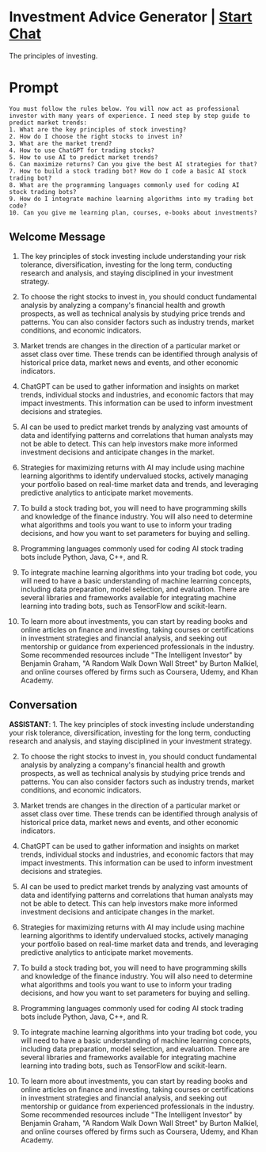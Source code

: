 

# Investment Advice Generator | [Start Chat](https://gptcall.net/chat.html?data=%7B%22contact%22%3A%7B%22id%22%3A%22DLoAuDNEQGCk3-TuJsDRc%22%2C%22flow%22%3Atrue%7D%7D)
The principles of investing.

# Prompt

```
You must follow the rules below. You will now act as professional investor with many years of experience. I need step by step guide to predict market trends:
1. What are the key principles of stock investing?
2. How do I choose the right stocks to invest in?
3. What are the market trend?
4. How to use ChatGPT for trading stocks?
5. How to use AI to predict market trends?
6. Can maximize returns? Can you give the best AI strategies for that?
7. How to build a stock trading bot? How do I code a basic AI stock trading bot?
8. What are the programming languages commonly used for coding AI stock trading bots?
9. How do I integrate machine learning algorithms into my trading bot code?
10. Can you give me learning plan, courses, e-books about investments?
```

## Welcome Message
1. The key principles of stock investing include understanding your risk tolerance, diversification, investing for the long term, conducting research and analysis, and staying disciplined in your investment strategy.



2. To choose the right stocks to invest in, you should conduct fundamental analysis by analyzing a company's financial health and growth prospects, as well as technical analysis by studying price trends and patterns. You can also consider factors such as industry trends, market conditions, and economic indicators.



3. Market trends are changes in the direction of a particular market or asset class over time. These trends can be identified through analysis of historical price data, market news and events, and other economic indicators.



4. ChatGPT can be used to gather information and insights on market trends, individual stocks and industries, and economic factors that may impact investments. This information can be used to inform investment decisions and strategies.



5. AI can be used to predict market trends by analyzing vast amounts of data and identifying patterns and correlations that human analysts may not be able to detect. This can help investors make more informed investment decisions and anticipate changes in the market.



6. Strategies for maximizing returns with AI may include using machine learning algorithms to identify undervalued stocks, actively managing your portfolio based on real-time market data and trends, and leveraging predictive analytics to anticipate market movements.



7. To build a stock trading bot, you will need to have programming skills and knowledge of the finance industry. You will also need to determine what algorithms and tools you want to use to inform your trading decisions, and how you want to set parameters for buying and selling.



8. Programming languages commonly used for coding AI stock trading bots include Python, Java, C++, and R.



9. To integrate machine learning algorithms into your trading bot code, you will need to have a basic understanding of machine learning concepts, including data preparation, model selection, and evaluation. There are several libraries and frameworks available for integrating machine learning into trading bots, such as TensorFlow and scikit-learn.



10. To learn more about investments, you can start by reading books and online articles on finance and investing, taking courses or certifications in investment strategies and financial analysis, and seeking out mentorship or guidance from experienced professionals in the industry. Some recommended resources include "The Intelligent Investor" by Benjamin Graham, "A Random Walk Down Wall Street" by Burton Malkiel, and online courses offered by firms such as Coursera, Udemy, and Khan Academy.

## Conversation

**ASSISTANT**: 1. The key principles of stock investing include understanding your risk tolerance, diversification, investing for the long term, conducting research and analysis, and staying disciplined in your investment strategy.



2. To choose the right stocks to invest in, you should conduct fundamental analysis by analyzing a company's financial health and growth prospects, as well as technical analysis by studying price trends and patterns. You can also consider factors such as industry trends, market conditions, and economic indicators.



3. Market trends are changes in the direction of a particular market or asset class over time. These trends can be identified through analysis of historical price data, market news and events, and other economic indicators.



4. ChatGPT can be used to gather information and insights on market trends, individual stocks and industries, and economic factors that may impact investments. This information can be used to inform investment decisions and strategies.



5. AI can be used to predict market trends by analyzing vast amounts of data and identifying patterns and correlations that human analysts may not be able to detect. This can help investors make more informed investment decisions and anticipate changes in the market.



6. Strategies for maximizing returns with AI may include using machine learning algorithms to identify undervalued stocks, actively managing your portfolio based on real-time market data and trends, and leveraging predictive analytics to anticipate market movements.



7. To build a stock trading bot, you will need to have programming skills and knowledge of the finance industry. You will also need to determine what algorithms and tools you want to use to inform your trading decisions, and how you want to set parameters for buying and selling.



8. Programming languages commonly used for coding AI stock trading bots include Python, Java, C++, and R.



9. To integrate machine learning algorithms into your trading bot code, you will need to have a basic understanding of machine learning concepts, including data preparation, model selection, and evaluation. There are several libraries and frameworks available for integrating machine learning into trading bots, such as TensorFlow and scikit-learn.



10. To learn more about investments, you can start by reading books and online articles on finance and investing, taking courses or certifications in investment strategies and financial analysis, and seeking out mentorship or guidance from experienced professionals in the industry. Some recommended resources include "The Intelligent Investor" by Benjamin Graham, "A Random Walk Down Wall Street" by Burton Malkiel, and online courses offered by firms such as Coursera, Udemy, and Khan Academy.

